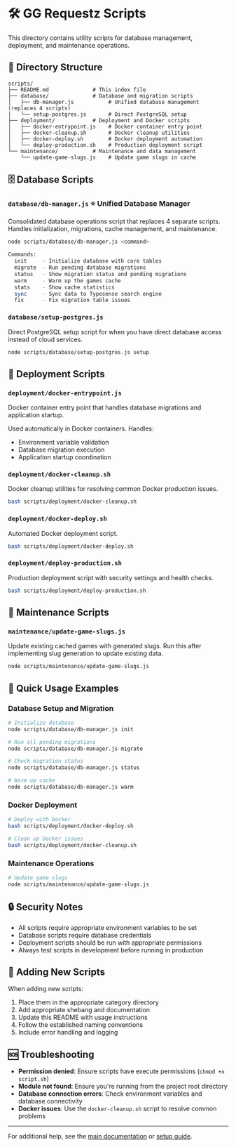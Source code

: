 # 🛠️ GG Requestz Scripts

This directory contains utility scripts for database management, deployment, and maintenance operations.

## 📂 Directory Structure

```
scripts/
├── README.md              # This index file
├── database/              # Database and migration scripts
│   ├── db-manager.js           # Unified database management (replaces 4 scripts)
│   └── setup-postgres.js       # Direct PostgreSQL setup
├── deployment/            # Deployment and Docker scripts
│   ├── docker-entrypoint.js    # Docker container entry point
│   ├── docker-cleanup.sh       # Docker cleanup utilities
│   ├── docker-deploy.sh        # Docker deployment automation
│   └── deploy-production.sh    # Production deployment script
└── maintenance/           # Maintenance and data management
    └── update-game-slugs.js    # Update game slugs in cache
```

## 🗄️ Database Scripts

### `database/db-manager.js` ⭐ **Unified Database Manager**

Consolidated database operations script that replaces 4 separate scripts. Handles initialization, migrations, cache management, and maintenance.

```bash
node scripts/database/db-manager.js <command>

Commands:
  init     - Initialize database with core tables
  migrate  - Run pending database migrations
  status   - Show migration status and pending migrations
  warm     - Warm up the games cache
  stats    - Show cache statistics
  sync     - Sync data to Typesense search engine
  fix      - Fix migration table issues
```

### `database/setup-postgres.js`

Direct PostgreSQL setup script for when you have direct database access instead of cloud services.

```bash
node scripts/database/setup-postgres.js setup
```

## 🐳 Deployment Scripts

### `deployment/docker-entrypoint.js`

Docker container entry point that handles database migrations and application startup.

Used automatically in Docker containers. Handles:

- Environment variable validation
- Database migration execution
- Application startup coordination

### `deployment/docker-cleanup.sh`

Docker cleanup utilities for resolving common Docker production issues.

```bash
bash scripts/deployment/docker-cleanup.sh
```

### `deployment/docker-deploy.sh`

Automated Docker deployment script.

```bash
bash scripts/deployment/docker-deploy.sh
```

### `deployment/deploy-production.sh`

Production deployment script with security settings and health checks.

```bash
bash scripts/deployment/deploy-production.sh
```

## 🔧 Maintenance Scripts

### `maintenance/update-game-slugs.js`

Update existing cached games with generated slugs. Run this after implementing slug generation to update existing data.

```bash
node scripts/maintenance/update-game-slugs.js
```

## 🚀 Quick Usage Examples

### Database Setup and Migration

```bash
# Initialize database
node scripts/database/db-manager.js init

# Run all pending migrations
node scripts/database/db-manager.js migrate

# Check migration status
node scripts/database/db-manager.js status

# Warm up cache
node scripts/database/db-manager.js warm
```

### Docker Deployment

```bash
# Deploy with Docker
bash scripts/deployment/docker-deploy.sh

# Clean up Docker issues
bash scripts/deployment/docker-cleanup.sh
```

### Maintenance Operations

```bash
# Update game slugs
node scripts/maintenance/update-game-slugs.js
```

## 🔒 Security Notes

- All scripts require appropriate environment variables to be set
- Database scripts require database credentials
- Deployment scripts should be run with appropriate permissions
- Always test scripts in development before running in production

## 📝 Adding New Scripts

When adding new scripts:

1. Place them in the appropriate category directory
2. Add appropriate shebang and documentation
3. Update this README with usage instructions
4. Follow the established naming conventions
5. Include error handling and logging

## 🆘 Troubleshooting

- **Permission denied**: Ensure scripts have execute permissions (`chmod +x script.sh`)
- **Module not found**: Ensure you're running from the project root directory
- **Database connection errors**: Check environment variables and database connectivity
- **Docker issues**: Use the `docker-cleanup.sh` script to resolve common problems

---

For additional help, see the [main documentation](../docs/README.md) or [setup guide](../SETUP.md).
